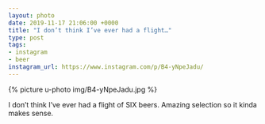 ```yaml
---
layout: photo
date: 2019-11-17 21:06:00 +0000
title: "I don’t think I’ve ever had a flight…"
type: post
tags:
- instagram
- beer
instagram_url: https://www.instagram.com/p/B4-yNpeJadu/
---
```


{% picture u-photo img/B4-yNpeJadu.jpg %}

I don’t think I’ve ever had a flight of SIX beers. Amazing selection so it kinda makes sense.
